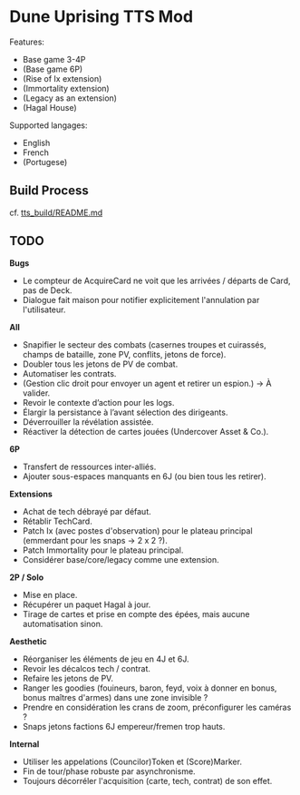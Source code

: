 # Dune Uprising TTS Mod

Features:

- Base game 3-4P
- (Base game 6P)
- (Rise of Ix extension)
- (Immortality extension)
- (Legacy as an extension)
- (Hagal House)

Supported langages:

- English
- French
- (Portugese)

## Build Process

cf. [tts_build/README.md](tts_build/README.md)

## TODO

__Bugs__

- Le compteur de AcquireCard ne voit que les arrivées / départs de Card, pas de Deck.
- Dialogue fait maison pour notifier explicitement l'annulation par l'utilisateur.

__All__

- Snapifier le secteur des combats (casernes troupes et cuirassés, champs de bataille, zone PV, conflits, jetons de force).
- Doubler tous les jetons de PV de combat.
- Automatiser les contrats.
- (Gestion clic droit pour envoyer un agent et retirer un espion.) -> À valider.
- Revoir le contexte d’action pour les logs.
- Élargir la persistance à l’avant sélection des dirigeants.
- Déverrouiller la révélation assistée.
- Réactiver la détection de cartes jouées (Undercover Asset & Co.).

__6P__

- Transfert de ressources inter-alliés.
- Ajouter sous-espaces manquants en 6J (ou bien tous les retirer).

__Extensions__

- Achat de tech débrayé par défaut.
- Rétablir TechCard.
- Patch Ix (avec postes d'observation) pour le plateau principal (emmerdant pour les snaps -> 2 x 2 ?).
- Patch Immortality pour le plateau principal.
- Considérer base/core/legacy comme une extension.

__2P / Solo__

- Mise en place.
- Récupérer un paquet Hagal à jour.
- Tirage de cartes et prise en compte des épées, mais aucune automatisation sinon.

__Aesthetic__

- Réorganiser les éléments de jeu en 4J et 6J.
- Revoir les décalcos tech / contrat.
- Refaire les jetons de PV.
- Ranger les goodies (fouineurs, baron, feyd, voix à donner en bonus, bonus maîtres d'armes) dans une zone invisible ?
- Prendre en considération les crans de zoom, préconfigurer les caméras ?
- Snaps jetons factions 6J empereur/fremen trop hauts.

__Internal__

- Utiliser les appelations (Councilor)Token et (Score)Marker.
- Fin de tour/phase robuste par asynchronisme.
- Toujours décorréler l'acquisition (carte, tech, contrat) de son effet.
